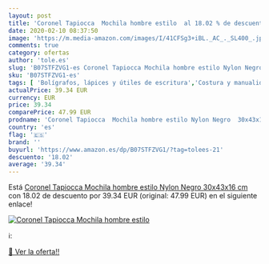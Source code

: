 ```yaml
---
layout: post
title: 'Coronel Tapiocca  Mochila hombre estilo  al 18.02 % de descuento'
date: 2020-02-10 08:37:50
image: 'https://m.media-amazon.com/images/I/41CFSg3+iBL._AC_._SL400_.jpg'
comments: true
category: ofertas
author: 'tole.es'
slug: 'B07STFZVG1-es Coronel Tapiocca Mochila hombre estilo Nylon Negro...'
sku: 'B07STFZVG1-es'
tags: [ 'Bolígrafos, lápices y útiles de escritura','Costura y manualidades','Dibujo','Hogar y cocina','Lápices','Marcadores','Materiales de dibujo','Oficina y papelería','Portaminas','Rotuladores y subrayadores','Subrayadores','mochila', ]
actualPrice: 39.34 EUR
currency: EUR
price: 39.34
comparePrice: 47.99 EUR
prodname: 'Coronel Tapiocca  Mochila hombre estilo Nylon Negro  30x43x16 cm'
country: 'es'
flag: '🇪🇸'
brand: ''
buyurl: 'https://www.amazon.es/dp/B07STFZVG1/?tag=tolees-21'
descuento: '18.02'
average: '39.34'
---
```


Está [Coronel Tapiocca  Mochila hombre estilo Nylon Negro  30x43x16 cm](https://www.amazon.es/dp/B07STFZVG1/?tag=tolees-21) con 18.02 de descuento por 39.34 EUR (original: 47.99 EUR) en el siguiente enlace!

[![Coronel Tapiocca  Mochila hombre estilo ](https://m.media-amazon.com/images/I/41CFSg3+iBL._AC_._SL400_.jpg)](https://www.amazon.es/dp/B07STFZVG1/?tag=tolees-21)

ℹ️:


[🛒 Ver la oferta!!](https://www.amazon.es/dp/B07STFZVG1/?tag=tolees-21)
